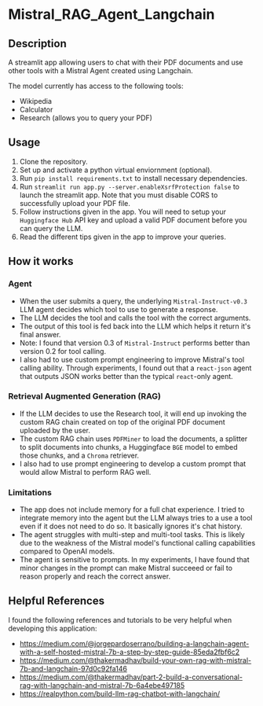 # Mistral_RAG_Agent_Langchain

## Description
A streamlit app allowing users to chat with their PDF documents and use other tools with a Mistral Agent created using Langchain.

The model currently has access to the following tools:
- Wikipedia
- Calculator
- Research (allows you to query your PDF)

## Usage
1. Clone the repository.
2. Set up and activate a python virtual enviornment (optional).
3. Run `pip install requirements.txt` to install necessary dependencies.
4. Run `streamlit run app.py --server.enableXsrfProtection false` to launch the streamlit app. Note that you must disable CORS to successfully upload your PDF file.
5. Follow instructions given in the app. You will need to setup your `Huggingface Hub` API key and upload a valid PDF document before you can query the LLM.
6. Read the different tips given in the app to improve your queries.

## How it works

### Agent
- When the user submits a query, the underlying `Mistral-Instruct-v0.3` LLM agent decides which tool to use to generate a response.
- The LLM decides the tool and calls the tool with the correct arguments.
- The output of this tool is fed back into the LLM which helps it return it's final answer.
- Note: I found that version 0.3 of `Mistral-Instruct` performs better than version 0.2 for tool calling. 
- I also had to use custom prompt engineering to improve Mistral's tool calling ability. Through experiments, I found out that a `react-json` agent that outputs JSON works better than the typical `react`-only agent.

### Retrieval Augmented Generation (RAG)
- If the LLM decides to use the Research tool, it will end up invoking the custom RAG chain created on top of the original PDF document uploaded by the user.
- The custom RAG chain uses `PDFMiner` to load the documents, a splitter to split documents into chunks, a Huggingface `BGE` model to embed those chunks, and a `Chroma` retriever. 
- I also had to use prompt engineering to develop a custom prompt that would allow Mistral to perform RAG well.

### Limitations
- The app does not include memory for a full chat experience. I tried to integrate memory into the agent but the LLM always tries to a use a tool even if it does not need to do so. It basically ignores it's chat history.
- The agent struggles with multi-step and multi-tool tasks. This is likely due to the weakness of the Mistral model's functional calling capabilities compared to OpenAI models.
- The agent is sensitive to prompts. In my experiments, I have found that minor changes in the prompt can make Mistral succeeed or fail to reason properly and reach the correct answer.

## Helpful References
I found the following references and tutorials to be very helpful when developing this application:
- https://medium.com/@jorgepardoserrano/building-a-langchain-agent-with-a-self-hosted-mistral-7b-a-step-by-step-guide-85eda2fbf6c2
- https://medium.com/@thakermadhav/build-your-own-rag-with-mistral-7b-and-langchain-97d0c92fa146
- https://medium.com/@thakermadhav/part-2-build-a-conversational-rag-with-langchain-and-mistral-7b-6a4ebe497185
- https://realpython.com/build-llm-rag-chatbot-with-langchain/

